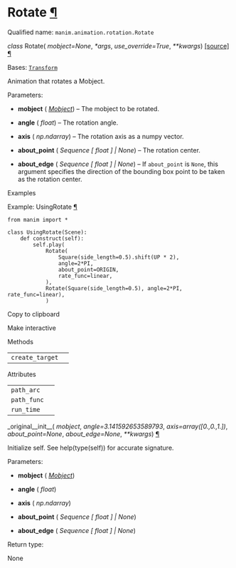 # Rotate [¶](https://docs.manim.community/en/stable/reference/manim.animation.rotation.Rotate.html\#rotate "Link to this heading")

Qualified name: `manim.animation.rotation.Rotate`

_class_ Rotate( _mobject=None_, _\*args_, _use\_override=True_, _\*\*kwargs_) [\[source\]](https://docs.manim.community/en/stable/_modules/manim/animation/rotation.html#Rotate) [¶](https://docs.manim.community/en/stable/reference/manim.animation.rotation.Rotate.html#manim.animation.rotation.Rotate "Link to this definition")

Bases: [`Transform`](https://docs.manim.community/en/stable/reference/manim.animation.transform.Transform.html#manim.animation.transform.Transform "manim.animation.transform.Transform")

Animation that rotates a Mobject.

Parameters:

- **mobject** ( [_Mobject_](https://docs.manim.community/en/stable/reference/manim.mobject.mobject.Mobject.html#manim.mobject.mobject.Mobject "manim.mobject.mobject.Mobject")) – The mobject to be rotated.

- **angle** ( _float_) – The rotation angle.

- **axis** ( _np.ndarray_) – The rotation axis as a numpy vector.

- **about\_point** ( _Sequence_ _\[_ _float_ _\]_ _\|_ _None_) – The rotation center.

- **about\_edge** ( _Sequence_ _\[_ _float_ _\]_ _\|_ _None_) – If `about_point` is `None`, this argument specifies
the direction of the bounding box point to be taken as
the rotation center.


Examples

Example: UsingRotate [¶](https://docs.manim.community/en/stable/reference/manim.animation.rotation.Rotate.html#usingrotate)

```
from manim import *

class UsingRotate(Scene):
    def construct(self):
        self.play(
            Rotate(
                Square(side_length=0.5).shift(UP * 2),
                angle=2*PI,
                about_point=ORIGIN,
                rate_func=linear,
            ),
            Rotate(Square(side_length=0.5), angle=2*PI, rate_func=linear),
            )

```

Copy to clipboard

Make interactive

Methods

|     |     |
| --- | --- |
| `create_target` |  |

Attributes

|     |     |
| --- | --- |
| `path_arc` |  |
| `path_func` |  |
| `run_time` |  |

\_original\_\_init\_\_( _mobject_, _angle=3.141592653589793_, _axis=array(\[0.,0.,1.\])_, _about\_point=None_, _about\_edge=None_, _\*\*kwargs_) [¶](https://docs.manim.community/en/stable/reference/manim.animation.rotation.Rotate.html#manim.animation.rotation.Rotate._original__init__ "Link to this definition")

Initialize self. See help(type(self)) for accurate signature.

Parameters:

- **mobject** ( [_Mobject_](https://docs.manim.community/en/stable/reference/manim.mobject.mobject.Mobject.html#manim.mobject.mobject.Mobject "manim.mobject.mobject.Mobject"))

- **angle** ( _float_)

- **axis** ( _np.ndarray_)

- **about\_point** ( _Sequence_ _\[_ _float_ _\]_ _\|_ _None_)

- **about\_edge** ( _Sequence_ _\[_ _float_ _\]_ _\|_ _None_)


Return type:

None